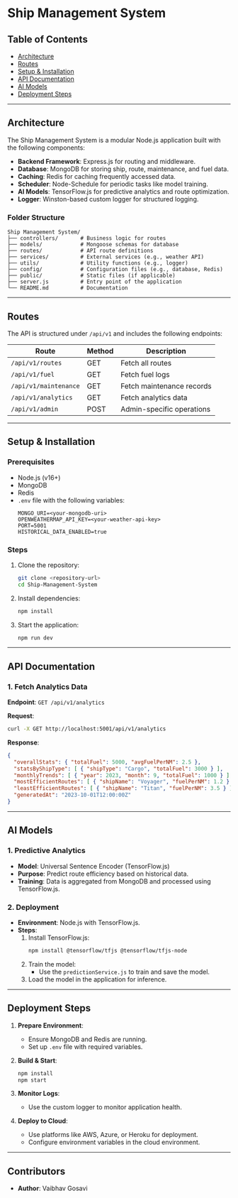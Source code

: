 # Ship Management System

## Table of Contents
- [Architecture](#architecture)
- [Routes](#routes)
- [Setup & Installation](#setup--installation)
- [API Documentation](#api-documentation)
- [AI Models](#ai-models)
- [Deployment Steps](#deployment-steps)

---

## Architecture

The Ship Management System is a modular Node.js application built with the following components:
- **Backend Framework**: Express.js for routing and middleware.
- **Database**: MongoDB for storing ship, route, maintenance, and fuel data.
- **Caching**: Redis for caching frequently accessed data.
- **Scheduler**: Node-Schedule for periodic tasks like model training.
- **AI Models**: TensorFlow.js for predictive analytics and route optimization.
- **Logger**: Winston-based custom logger for structured logging.

### Folder Structure
```
Ship Management System/
├── controllers/       # Business logic for routes
├── models/            # Mongoose schemas for database
├── routes/            # API route definitions
├── services/          # External services (e.g., weather API)
├── utils/             # Utility functions (e.g., logger)
├── config/            # Configuration files (e.g., database, Redis)
├── public/            # Static files (if applicable)
├── server.js          # Entry point of the application
└── README.md          # Documentation
```

---

## Routes

The API is structured under `/api/v1` and includes the following endpoints:

| Route                  | Method | Description                          |
|------------------------|--------|--------------------------------------|
| `/api/v1/routes`       | GET    | Fetch all routes                    |
| `/api/v1/fuel`         | GET    | Fetch fuel logs                     |
| `/api/v1/maintenance`  | GET    | Fetch maintenance records           |
| `/api/v1/analytics`    | GET    | Fetch analytics data                |
| `/api/v1/admin`        | POST   | Admin-specific operations           |

---

## Setup & Installation

### Prerequisites
- Node.js (v16+)
- MongoDB
- Redis
- `.env` file with the following variables:
  ```
  MONGO_URI=<your-mongodb-uri>
  OPENWEATHERMAP_API_KEY=<your-weather-api-key>
  PORT=5001
  HISTORICAL_DATA_ENABLED=true
  ```

### Steps
1. Clone the repository:
   ```bash
   git clone <repository-url>
   cd Ship-Management-System
   ```
2. Install dependencies:
   ```bash
   npm install
   ```
3. Start the application:
   ```bash
   npm run dev
   ```

---

## API Documentation

### 1. Fetch Analytics Data
**Endpoint**: `GET /api/v1/analytics`

**Request**:
```bash
curl -X GET http://localhost:5001/api/v1/analytics
```

**Response**:
```json
{
  "overallStats": { "totalFuel": 5000, "avgFuelPerNM": 2.5 },
  "statsByShipType": [ { "shipType": "Cargo", "totalFuel": 3000 } ],
  "monthlyTrends": [ { "year": 2023, "month": 9, "totalFuel": 1000 } ],
  "mostEfficientRoutes": [ { "shipName": "Voyager", "fuelPerNM": 1.2 } ],
  "leastEfficientRoutes": [ { "shipName": "Titan", "fuelPerNM": 3.5 } ],
  "generatedAt": "2023-10-01T12:00:00Z"
}
```

---

## AI Models

### 1. Predictive Analytics
- **Model**: Universal Sentence Encoder (TensorFlow.js)
- **Purpose**: Predict route efficiency based on historical data.
- **Training**: Data is aggregated from MongoDB and processed using TensorFlow.js.

### 2. Deployment
- **Environment**: Node.js with TensorFlow.js.
- **Steps**:
  1. Install TensorFlow.js:
     ```bash
     npm install @tensorflow/tfjs @tensorflow/tfjs-node
     ```
  2. Train the model:
     - Use the `predictionService.js` to train and save the model.
  3. Load the model in the application for inference.

---

## Deployment Steps

1. **Prepare Environment**:
   - Ensure MongoDB and Redis are running.
   - Set up `.env` file with required variables.

2. **Build & Start**:
   ```bash
   npm install
   npm start
   ```

3. **Monitor Logs**:
   - Use the custom logger to monitor application health.

4. **Deploy to Cloud**:
   - Use platforms like AWS, Azure, or Heroku for deployment.
   - Configure environment variables in the cloud environment.

---

## Contributors
- **Author**: Vaibhav Gosavi